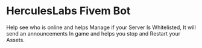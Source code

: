 # HerculesLabs Fivem Bot
Help see who is online and helps Manage if your Server Is Whitelisted, It will send an announcements In game and helps you stop and Restart your Assets.
